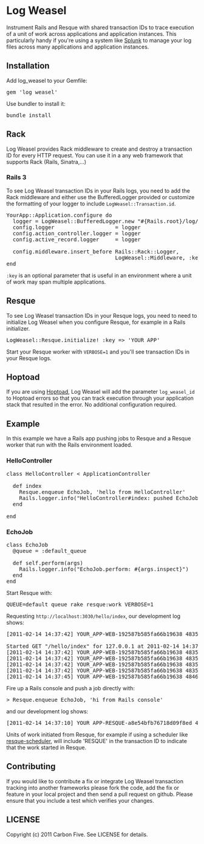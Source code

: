 # Log Weasel

Instrument Rails and Resque with shared transaction IDs to trace execution of a unit of work across
applications and application instances.
This particularly handy if you're using a system like <a href="http://www.splunk.com">Splunk</a> to manage your log
files across many applications and application instances.

## Installation

Add log_weasel to your Gemfile:

<pre>
gem 'log_weasel'
</pre>

Use bundler to install it:

<pre>
bundle install
</pre>

## Rack

Log Weasel provides Rack middleware to create and destroy a transaction ID for every HTTP request. You can use it
in a any web framework that supports Rack (Rails, Sinatra,...)

### Rails 3

To see Log Weasel transaction IDs in your Rails logs, you need to add the Rack middleware and
either use the BufferedLogger provided or customize the formatting of your logger to include
<code>LogWeasel::Transaction.id</code>.

<pre>
YourApp::Application.configure do
  logger = LogWeasel::BufferedLogger.new "#{Rails.root}/log/#{Rails.env}.log"
  config.logger                   = logger
  config.action_controller.logger = logger
  config.active_record.logger     = logger

  config.middleware.insert_before Rails::Rack::Logger,
                                  LogWeasel::Middleware, :key => 'YOUR_APP'
end
</pre>

<code>:key</code> is an optional parameter that is useful in an environment where a unit of work may span multiple applications.

## Resque

To see Log Weasel transaction IDs in your Resque logs, you need to need to initialize Log Weasel
when you configure Resque, for example in a Rails initializer.

<pre>
LogWeasel::Resque.initialize! :key => 'YOUR_APP'
</pre>

Start your Resque worker with <code>VERBOSE=1</code> and you'll see transaction IDs in your Resque logs.

## Hoptoad

If you are using <a href="http://hoptoadapp.com">Hoptoad</a>, Log Weasel will add the parameter <code>log_weasel_id</code>
to Hoptoad errors so that you can track execution through your application stack that resulted in the error. No additional
configuration required.

## Example

In this example we have a Rails app pushing jobs to Resque and a Resque worker that run with the Rails environment loaded.

### HelloController

<pre>
class HelloController &lt; ApplicationController

  def index
    Resque.enqueue EchoJob, 'hello from HelloController'
    Rails.logger.info("HelloController#index: pushed EchoJob")
  end

end
</pre>

### EchoJob

<pre>
class EchoJob
  @queue = :default_queue

  def self.perform(args)
    Rails.logger.info("EchoJob.perform: #{args.inspect}")
  end
end
</pre>

Start Resque with:

<pre>
QUEUE=default_queue rake resque:work VERBOSE=1
</pre>

Requesting <code>http://localhost:3030/hello/index</code>, our development log shows:

<pre>
[2011-02-14 14:37:42] YOUR_APP-WEB-192587b585fa66b19638 48353 INFO

Started GET "/hello/index" for 127.0.0.1 at 2011-02-14 14:37:42 -0800
[2011-02-14 14:37:42] YOUR_APP-WEB-192587b585fa66b19638 48353 INFO   Processing by HelloController#index as HTML
[2011-02-14 14:37:42] YOUR_APP-WEB-192587b585fa66b19638 48353 INFO HelloController#index: pushed EchoJob
[2011-02-14 14:37:42] YOUR_APP-WEB-192587b585fa66b19638 48353 INFO Rendered hello/index.html.erb within layouts/application (1.8ms)
[2011-02-14 14:37:42] YOUR_APP-WEB-192587b585fa66b19638 48353 INFO Completed 200 OK in 14ms (Views: 6.4ms | ActiveRecord: 0.0ms)
[2011-02-14 14:37:45] YOUR_APP-WEB-192587b585fa66b19638 48461 INFO EchoJob.perform: "hello from HelloController"
</pre>

Fire up a Rails console and push a job directly with:

<pre>
> Resque.enqueue EchoJob, 'hi from Rails console'
</pre>

and our development log shows:

<pre>
[2011-02-14 14:37:10] YOUR_APP-RESQUE-a8e54bfb76718d09f8ed 48453 INFO EchoJob.perform: "hi from Rails console"
</pre>

Units of work initiated from Resque, for example if using a scheduler like
<a href="https://github.com/bvandenbos/resque-scheduler">resque-scheduler</a>,
will include 'RESQUE' in the transaction ID to indicate that the work started in Resque.

## Contributing

If you would like to contribute a fix or integrate Log Weasel transaction tracking into another frameworks
please fork the code, add the fix or feature in your local project and then send a pull request on github.
Please ensure that you include a test which verifies your changes.


## LICENSE

Copyright (c) 2011 Carbon Five. See LICENSE for details.